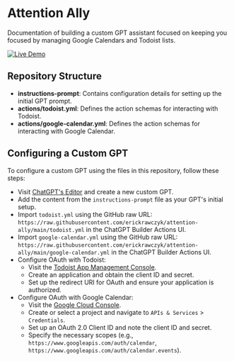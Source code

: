 # Attention Ally

Documentation of building a custom GPT assistant focused on keeping you focused by managing Google Calendars and Todoist lists.

[![Live Demo](https://custom-icon-badges.demolab.com/badge/-Live%20Demo-blue?style=for-the-badge&logo=link-external&logoColor=white)](https://chatgpt.com/g/g-XmOKnlm7k-attention-ally)

## Repository Structure

- **instructions-prompt**: Contains configuration details for setting up the initial GPT prompt.
- **actions/todoist.yml**: Defines the action schemas for interacting with Todoist.
- **actions/google-calendar.yml**: Defines the action schemas for interacting with Google Calendar.

## Configuring a Custom GPT

To configure a custom GPT using the files in this repository, follow these steps:

- Visit [ChatGPT's Editor](https://chatgpt.com/gpts/editor) and create a new custom GPT.
- Add the content from the `instructions-prompt` file as your GPT's initial setup.
- Import `todoist.yml` using the GitHub raw URL: `https://raw.githubusercontent.com/erickrawczyk/attention-ally/main/todoist.yml` in the ChatGPT Builder Actions UI.
- Import `google-calendar.yml` using the GitHub raw URL: `https://raw.githubusercontent.com/erickrawczyk/attention-ally/main/google-calendar.yml` in the ChatGPT Builder Actions UI.
- Configure OAuth with Todoist:
  - Visit the [Todoist App Management Console](https://developer.todoist.com/appconsole.html).
  - Create an application and obtain the client ID and secret.
  - Set up the redirect URI for OAuth and ensure your application is authorized.
- Configure OAuth with Google Calendar:
  - Visit the [Google Cloud Console](https://console.cloud.google.com/).
  - Create or select a project and navigate to `APIs & Services` > `Credentials`.
  - Set up an OAuth 2.0 Client ID and note the client ID and secret.
  - Specify the necessary scopes (e.g., `https://www.googleapis.com/auth/calendar`, `https://www.googleapis.com/auth/calendar.events`).
